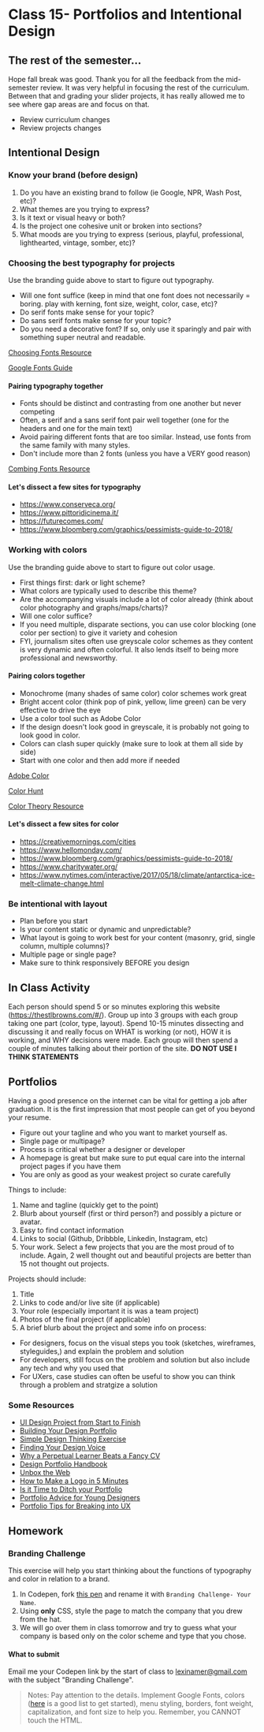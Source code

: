 # Class 15- Portfolios and Intentional Design

## The rest of the semester...
Hope fall break was good. Thank you for all the feedback from the mid-semester review. It was very helpful in focusing the rest of the curriculum. Between that and grading your slider projects, it has really allowed me to see where gap areas are and focus on that.

- Review curriculum changes
- Review projects changes


## Intentional Design

### Know your brand (before design)
1. Do you have an existing brand to follow (ie Google, NPR, Wash Post, etc)?
2. What themes are you trying to express?
3. Is it text or visual heavy or both?
4. Is the project one cohesive unit or broken into sections?
5. What moods are you trying to express (serious, playful, professional, lighthearted, vintage, somber, etc)?


### Choosing the best typography for projects
Use the branding guide above to start to figure out typography.

- Will one font suffice (keep in mind that one font does not necessarily = boring. play with kerning, font size, weight, color, case, etc)?
- Do serif fonts make sense for your topic?
- Do sans serif fonts make sense for your topic?
- Do you need a decorative font? If so, only use it sparingly and pair with something super neutral and readable.

[Choosing Fonts Resource](https://designshack.net/articles/typography/7-tips-for-choosing-the-best-web-font-for-your-design/)

[Google Fonts Guide](http://fontpair.co)


#### Pairing typography together
- Fonts should be distinct and contrasting from one another but never competing
- Often, a serif and a sans serif font pair well together (one for the headers and one for the main text)
- Avoid pairing different fonts that are too similar. Instead, use fonts from the same family with many styles.
- Don't include more than 2 fonts (unless you have a VERY good reason)

[Combing Fonts Resource](https://www.canva.com/learn/combining-fonts-10-must-know-tips-from-a-designer/)

#### Let's dissect a few sites for typography
- https://www.conserveca.org/
- https://www.pittoridicinema.it/
- https://futurecomes.com/
- https://www.bloomberg.com/graphics/pessimists-guide-to-2018/


### Working with colors
Use the branding guide above to start to figure out color usage.

- First things first: dark or light scheme?  
- What colors are typically used to describe this theme?
- Are the accompanying visuals include a lot of color already (think about color photography and graphs/maps/charts)?
- Will one color suffice?
- If you need multiple, disparate sections, you can use color blocking (one color per section) to give it variety and cohesion
- FYI, journalism sites often use greyscale color schemes as they content is very dynamic and often colorful. It also lends itself to being more professional and newsworthy.

#### Pairing colors together
- Monochrome (many shades of same color) color schemes work great
- Bright accent color (think pop of pink, yellow, lime green) can be very effective to drive the eye
- Use a color tool such as Adobe Color
- If the design doesn't look good in greyscale, it is probably not going to look good in color.
- Colors can clash super quickly (make sure to look at them all side by side)
- Start with one color and then add more if needed

[Adobe Color](https://color.adobe.com/explore/)

[Color Hunt](https://colorhunt.co/)

[Color Theory Resource](https://thenextweb.com/dd/2015/04/07/how-to-create-the-right-emotions-with-color-in-web-design/)

#### Let's dissect a few sites for color
- https://creativemornings.com/cities
- https://www.hellomonday.com/
- https://www.bloomberg.com/graphics/pessimists-guide-to-2018/
- https://www.charitywater.org/
- https://www.nytimes.com/interactive/2017/05/18/climate/antarctica-ice-melt-climate-change.html


### Be intentional with layout
- Plan before you start
- Is your content static or dynamic and unpredictable?
- What layout is going to work best for your content (masonry, grid, single column, multiple columns)?
- Multiple page or single page?
- Make sure to think responsively BEFORE you design


## In Class Activity
Each person should spend 5 or so minutes exploring this website (https://thestlbrowns.com/#/). Group up into 3 groups with each group taking one part (color, type, layout). Spend 10-15 minutes dissecting and discussing it and really focus on WHAT is working (or not), HOW it is working, and WHY decisions were made. Each group will then spend a couple of minutes talking about their portion of the site. **DO NOT USE I THINK STATEMENTS**

## Portfolios
Having a good presence on the internet can be vital for getting a job after graduation. It is the first impression that most people can get of you beyond your resume.

- Figure out your tagline and who you want to market yourself as.
- Single page or multipage?
- Process is critical whether a designer or developer
- A homepage is great but make sure to put equal care into the internal project pages if you have them
- You are only as good as your weakest project so curate carefully

Things to include:
1. Name and tagline (quickly get to the point)
2. Blurb about yourself (first or third person?) and possibly a picture or avatar.
3. Easy to find contact information
4. Links to social (Github, Dribbble, Linkedin, Instagram, etc)
5. Your work. Select a few projects that you are the most proud of to include. Again, 2 well thought out and beautiful projects are better than 15 not thought out projects.

Projects should include:
1. Title
2. Links to code and/or live site (if applicable)
3. Your role (especially important it is was a team project)
4. Photos of the final project (if applicable)
4. A brief blurb about the project and some info on process:
  - For designers, focus on the visual steps you took (sketches, wireframes, styleguides,) and explain the problem and solution
  - For developers, still focus on the problem and solution but also include any tech and why you used that
  - For UXers, case studies can often be useful to show you can think through a problem and stratgize a solution

### Some Resources
- [UI Design Project from Start to Finish](http://www.freshtilledsoil.com/user-interface-design-project-spacesavers-com/)
- [Building Your Design Portfolio](https://medium.com/doing-the-work/it-s-portfolio-season-here-s-8-thing-i-wish-i-d-known-while-designing-mine-4869308540e7#.w2riddht7)
- [Simple Design Thinking Exercise](https://logbook.hanno.co/a-simple-experiment-a-huge-impact/)
- [Finding Your Design Voice](https://speckyboy.com/finding-and-using-your-own-design-voice/)
- [Why a Perpetual Learner Beats a Fancy CV](https://crew.co/blog/why-we-hire-noobs)
- [Design Portfolio Handbook](https://medium.com/portfolio-principles/the-unofficial-design-portfolio-handbook-674113391bc#.ja844q2zd)
- [Unbox the Web](https://uxdesign.cc/unbox-the-web-f00bc8e0d0e3#.9o3g2wld3)
- [How to Make a Logo in 5 Minutes](https://journal.designinc.com/how-to-make-a-logo-for-free-in-about-5-minutes-a4f409176a8e?source=bookmarks---------4---------)
- [Is it Time to Ditch your Portfolio](https://medium.com/@selamefekili/is-it-time-to-ditch-your-portfolio-403b56bc766c#.ooiwfx8ed)
- [Portfolio Advice for Young Designers](https://medium.com/@katieorenstein/portfolio-advice-for-young-designers-ecba26801f4#.ohbr06z7x)
- [Portfolio Tips for Breaking into UX](https://medium.com/big-design-magazine/portfolio-tips-for-breaking-into-ux-43e17820038f#.px2mpgika)
  

## Homework
### Branding Challenge
This exercise will help you start thinking about the functions of typography and color in relation to a brand.

1. In Codepen, fork [this pen](http://codepen.io/lexinamer/pen/akLYAR) and rename it with `Branding Challenge- Your Name`.
2. Using **only** CSS, style the page to match the company that you drew from the hat.
3. We will go over them in class tomorrow and try to guess what your company is based only on the color scheme and type that you chose.

#### What to submit
Email me your Codepen link by the start of class to lexinamer@gmail.com with the subject "Branding Challenge".

> Notes: Pay attention to the details. Implement Google Fonts, colors ([here](https://developer.mozilla.org/en-US/docs/Web/CSS/color_value) is a good list to get started), menu styling, borders, font weight, capitalization, and font size to help you. Remember, you CANNOT touch the HTML.
